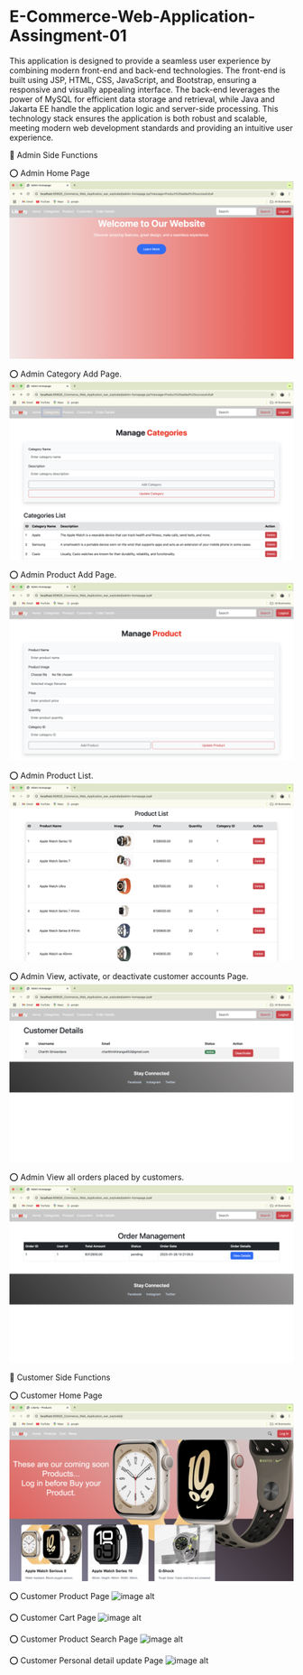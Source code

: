 # E-Commerce-Web-Application-Assingment-01

This application is designed to provide a seamless user experience by combining modern front-end and back-end technologies. The front-end is built using JSP, HTML, CSS, JavaScript, and Bootstrap, ensuring a responsive and visually appealing interface. The back-end leverages the power of MySQL for efficient data storage and retrieval, while Java and Jakarta EE handle the application logic and server-side processing. This technology stack ensures the application is both robust and scalable, meeting modern web development standards and providing an intuitive user experience.

🔴 Admin Side Functions

⭕️ Admin Home Page
![image alt](https://github.com/mcharith/E-Commerce-Web-Application/blob/82c9efa37018a3fa0bfd1f604bb58eab42ef5a8e/admin-homepage.png)

⭕️ Admin Category Add Page.
![image alt](https://github.com/mcharith/E-Commerce-Web-Application/blob/ca5f9b101f289e9701f30aaea100dd4f52f9aaae/admin-category.png)

⭕️ Admin Product Add Page.
![image alt](https://github.com/mcharith/E-Commerce-Web-Application/blob/a53d3b100361d81b7a142a36b177ee65f44119ef/admin-product.png)

⭕️ Admin Product List.
![image alt](https://github.com/mcharith/E-Commerce-Web-Application/blob/83c577c962809268195b9560df51f0fca8c63eda/admin-product-list.png)

⭕️ Admin View, activate, or deactivate customer accounts Page.
![image alt](https://github.com/mcharith/E-Commerce-Web-Application/blob/d9547727337601f2ea45bd231d8bc6c46d0c54cf/admin-customer-details.png)

⭕️ Admin View all orders placed by customers.
![image alt](https://github.com/mcharith/E-Commerce-Web-Application/blob/049d64480146ce39e9f2fbd41708c296f231be31/admin-order-management.png)


🔴 Customer Side Functions

⭕️ Customer Home Page
![image alt](https://github.com/mcharith/E-Commerce-Web-Application/blob/d4942c60667e4b52eae15aa946864cbd178995ee/customer-homepage.png)

⭕️ Customer Product Page
![image alt]()

⭕️ Customer Cart Page
![image alt]()

⭕️ Customer Product Search Page
![image alt]()

⭕️ Customer Personal detail update Page
![image alt]()
